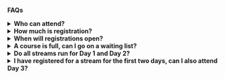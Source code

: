 <b>FAQs</b></br>
<details>
  <summary><b>Who can attend?</b></summary>
  <br>The event is aimed at NSW researchers, however anyone is welcome to attend.<br/><br/>
</details>
<details>
  <summary><b>How much is registration?</b></summary>
  <br>Registration is free! ResBaz is run by volunteers and our generous host and sponsors cover all overheads, making the event free for participants to attend.<br/><br/>
</details>
<details>
  <summary><b>When will registrations open?</b></summary>
  <br/>Registrations are now open, get in quick!<br/><br/>
</details>
<details>
  <summary><b>A course is full, can I go on a waiting list?</b></summary>
  <br/>Please note that while some courses are very popular and may already be full, we encourage you to join the waiting list. This will mean you may a spot if someone cancels their registration.<br/><br/>
</details>
<details>
  <summary><b>Do all streams run for Day 1 and Day 2?</b></summary>
  <br/>Yes, all workshops/streams run for the first two days; Day 3 will involve informations sessions and hands-on activities.<br/><br/>
</details>
<details>
  <summary><b>I have registered for a stream for the first two days, can I also attend Day 3?</b></summary>
  <br/>You can attend the full three days if you have registered, and in fact we encourage you to! Day 3 is full of fun activities and inspiring talks... a nice way to cap off the skills you have developed in the first two days<br/><br/>
</details>
